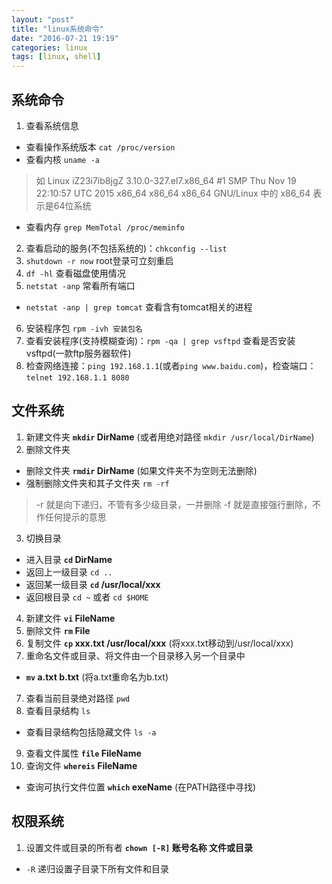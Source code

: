 ```yaml
---
layout: "post"
title: "linux系统命令"
date: "2016-07-21 19:19"
categories: linux
tags: [linux, shell]
---
```


## 系统命令
1. 查看系统信息
  - 查看操作系统版本 `cat /proc/version`
  - 查看内核 `uname -a`
  > 如 Linux iZ23i7ib8jgZ 3.10.0-327.el7.x86_64 \#1 SMP Thu Nov 19 22:10:57 UTC 2015 x86_64 x86_64 x86_64 GNU/Linux 中的 x86_64 表示是64位系统

  - 查看内存 `grep MemTotal /proc/meminfo`

2. 查看启动的服务(不包括系统的)：`chkconfig --list`
3. `shutdown -r now` root登录可立刻重启
4. `df -hl` 查看磁盘使用情况
5. `netstat -anp` 常看所有端口
  - `netstat -anp | grep tomcat` 查看含有tomcat相关的进程
6. 安装程序包 `rpm -ivh 安装包名`
7. 查看安装程序(支持模糊查询)：`rpm -qa | grep vsftpd` 查看是否安装vsftpd(一款ftp服务器软件)
8. 检查网络连接：`ping 192.168.1.1`(或者`ping www.baidu.com`)，检查端口：`telnet 192.168.1.1 8080`

## 文件系统
1. 新建文件夹 **`mkdir` DirName** (或者用绝对路径 `mkdir /usr/local/DirName`)
2. 删除文件夹
  - 删除文件夹 **`rmdir` DirName** (如果文件夹不为空则无法删除)
  - 强制删除文件夹和其子文件夹 `rm -rf`
  > -r 就是向下递归，不管有多少级目录，一并删除
  > -f 就是直接强行删除，不作任何提示的意思

3. 切换目录
  - 进入目录 **`cd` DirName**
  - 返回上一级目录 `cd ..`
  - 返回某一级目录 **`cd` /usr/local/xxx**
  - 返回根目录 `cd ~` 或者 `cd $HOME`
4. 新建文件 **`vi` FileName**
4. 删除文件 **`rm` File**
5. 复制文件 **`cp` xxx.txt /usr/local/xxx** (将xxx.txt移动到/usr/local/xxx)
6. 重命名文件或目录、将文件由一个目录移入另一个目录中
  - **`mv` a.txt b.txt** (将a.txt重命名为b.txt)
7. 查看当前目录绝对路径 `pwd`
8. 查看目录结构 `ls`
  - 查看目录结构包括隐藏文件 `ls -a`
9. 查看文件属性 **`file` FileName**
10. 查询文件 **`whereis` FileName**
  - 查询可执行文件位置 **`which` exeName** (在PATH路径中寻找)


## 权限系统
1. 设置文件或目录的所有者 **`chown [-R]` 账号名称 文件或目录**
  - `-R` 递归设置子目录下所有文件和目录
